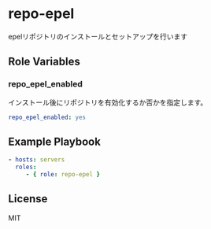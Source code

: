 repo-epel
=========

epelリポジトリのインストールとセットアップを行います


Role Variables
--------------

### repo_epel_enabled

インストール後にリポジトリを有効化するか否かを指定します。

```yaml
repo_epel_enabled: yes
```

Example Playbook
----------------

```yaml
- hosts: servers
  roles:
     - { role: repo-epel }
```

License
-------

MIT
